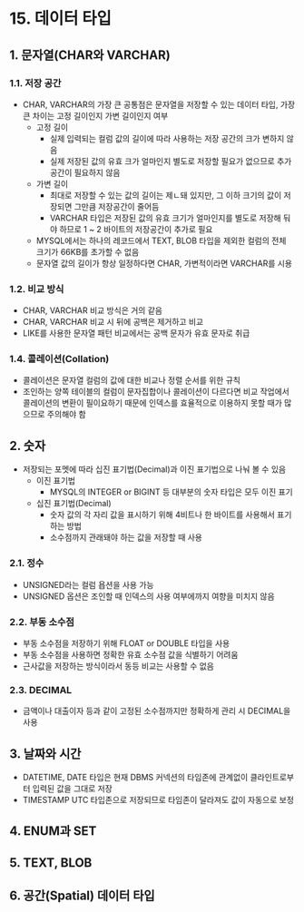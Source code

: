 # 15. 데이터 타입

## 1. 문자열(CHAR와 VARCHAR)
### 1.1. 저장 공간
- CHAR, VARCHAR의 가장 큰 공통점은 문자열을 저장할 수 있는 데이터 타입, 가장 큰 차이는 고정 길이인지 가변 길이인지 여부
    - 고정 길이
        - 실제 입력되는 컬럼 값의 길이에 따라 사용하는 저장 공간의 크가 변하지 않음
        - 실제 저장된 값의 유효 크가 얼마인지 별도로 저장할 필요가 없으므로 추가 공간이 필요하지 않음
    - 가변 길이
        - 최대로 저장할 수 있는 값의 길이는 제ㄴ돼 있지만, 그 이하 크기의 값이 저장되면 그만큼 저장공간이 줄어듬
        -  VARCHAR 타입은 저장된 값의 유효 크기가 얼마인지를 별도로 저장해 둬야 하므로 1 ~ 2 바이트의 저장공간이 추가로 필요
    - MYSQL에서는 하나의 레코드에서 TEXT, BLOB 타입을 제외한 컬럼의 전체 크기가 66KB를 초가할 수 없음
    - 문자열 값의 길이가 항상 일정하다면 CHAR, 가변적이라면 VARCHAR를 시용
### 1.2. 비교 방식
- CHAR, VARCHAR 비교 방식은 거의 같음
- CHAR, VARCHAR 비교 시 뒤에 공백은 제거하고 비교
- LIKE를 사용한 문자열 패턴 비교에서는 공백 문자가 유효 문자로 취급 
### 1.4. 콜레이션(Collation)
- 콜레이션은 문자열 컬럼의 값에 대한 비교나 정렬 순서를 위한 규칙
- 조인하는 양쪽 테이블의 컬럼이 문자집합이나 콜레이션이 다르다면 비교 작업에서 콜레이션의 변환이 필이요하기 때문에 인덱스를 효율적으로 이용하지 못할 때가 많으므로 주의해야 함

## 2. 숫자
- 저장되는 포멧에 따라 십진 표기법(Decimal)과 이진 표기법으로 나눠 볼 수 있음
    - 이진 표기법
        - MYSQL의 INTEGER or BIGINT 등 대부분의 숫자 타입은 모두 이진 표기
    - 십진 표기법(Decimal)
        - 숫자 값의 각 자리 값을 표시하기 위해 4비트나 한 바이트를 사용해서 표기하는 방법
        - 소수점까지 관래돼야 하는 값을 저장할 때 사용
### 2.1. 정수
- UNSIGNED라는 컬럼 욥션을 사용 가능
- UNSIGNED 옵션은 조인할 때 인덱스의 사용 여부에까지 여향을 미치지 않음
### 2.2. 부동 소수점
- 부동 소수점을 저장하기 위해 FLOAT or DOUBLE 타입을 사용
- 부동 소수점을 사용하면 정확한 유효 소수점 값을 식별하기 어려움
- 근사값을 저장하는 방식이라서 동등 비교는 사용할 수 없음
### 2.3. DECIMAL
- 금액이나 대출이자 등과 같이 고정된 소수점까지만 정확하게 관리 시 DECIMAL을 사용

## 3. 날짜와 시간
- DATETIME, DATE 타입은 현재 DBMS 커넥션의 타임존에 관계없이 클라인트로부터 입력된 값을 그대로 저장
- TIMESTAMP UTC 타입존으로 저장되므로 타임존이 달라져도 값이 자동으로 보정

## 4. ENUM과 SET
## 5. TEXT, BLOB
## 6. 공간(Spatial) 데이터 타입

